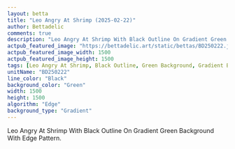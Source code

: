 ```yaml
---
layout: betta
title: "Leo Angry At Shrimp (2025-02-22)"
author: Bettadelic
comments: true
description: "Leo Angry At Shrimp With Black Outline On Gradient Green Background With Edge Pattern."
actpub_featured_image: "https://bettadelic.art/static/bettas/BD250222.jpg"
actpub_featured_image_width: 1500
actpub_featured_image_height: 1500
tags: [Leo Angry At Shrimp, Black Outline, Green Background, Gradient Background Pattern, Edge Pattern, February 2025]
unitName: "BD250222"
line_color: "Black"
background_color: "Green"
width: 1500
height: 1500
algorithm: "Edge"
background_type: "Gradient"
---
```


Leo Angry At Shrimp With Black Outline On Gradient Green Background With Edge Pattern.

